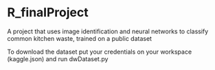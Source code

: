 # R_finalProject
A project that uses image identification and neural networks to classify common kitchen waste, trained on a public dataset


To download the dataset put your credentials on your workspace (kaggle.json) and run dwDataset.py
